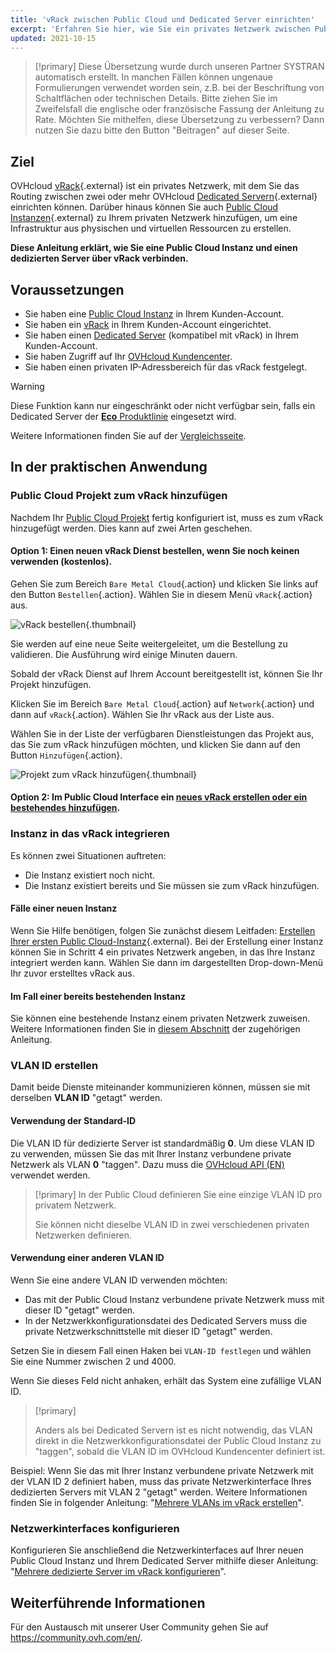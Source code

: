 ```yaml
---
title: 'vRack zwischen Public Cloud und Dedicated Server einrichten'
excerpt: 'Erfahren Sie hier, wie Sie ein privates Netzwerk zwischen Public Cloud Instanzen und Dedicated Servern einrichten'
updated: 2021-10-15
---
```


> [!primary]
> Diese Übersetzung wurde durch unseren Partner SYSTRAN automatisch erstellt. In manchen Fällen können ungenaue Formulierungen verwendet worden sein, z.B. bei der Beschriftung von Schaltflächen oder technischen Details. Bitte ziehen Sie im Zweifelsfall die englische oder französische Fassung der Anleitung zu Rate. Möchten Sie mithelfen, diese Übersetzung zu verbessern? Dann nutzen Sie dazu bitte den Button "Beitragen" auf dieser Seite.
>

## Ziel

OVHcloud [vRack](https://www.ovh.de/loesungen/vrack/){.external} ist ein privates Netzwerk, mit dem Sie das Routing zwischen zwei oder mehr OVHcloud [Dedicated Servern](https://www.ovh.de/dedicated_server/){.external} einrichten können. Darüber hinaus können Sie auch [Public Cloud Instanzen](https://www.ovh.de/public-cloud/instances/){.external} zu Ihrem privaten Netzwerk hinzufügen, um eine Infrastruktur aus physischen und virtuellen Ressourcen zu erstellen.

**Diese Anleitung erklärt, wie Sie eine Public Cloud Instanz und einen dedizierten Server über vRack verbinden.**

## Voraussetzungen

- Sie haben eine [Public Cloud Instanz](/pages/public_cloud/compute/public-cloud-first-steps#schritt-3-instanz-erstellen) in Ihrem Kunden-Account.
- Sie haben ein [vRack](https://www.ovh.de/loesungen/vrack/) in Ihrem Kunden-Account eingerichtet.
- Sie haben einen [Dedicated Server](/links/bare-metal/bare-metal) (kompatibel mit vRack) in Ihrem Kunden-Account.
- Sie haben Zugriff auf Ihr [OVHcloud Kundencenter](/links/manager).
- Sie haben einen privaten IP-Adressbereich für das vRack festgelegt.

> [!warning]
> Diese Funktion kann nur eingeschränkt oder nicht verfügbar sein, falls ein Dedicated Server der [**Eco** Produktlinie](https://eco.ovhcloud.com/de/about/) eingesetzt wird.
>
> Weitere Informationen finden Sie auf der [Vergleichsseite](https://eco.ovhcloud.com/de/compare/).

## In der praktischen Anwendung

### Public Cloud Projekt zum vRack hinzufügen

Nachdem Ihr [Public Cloud Projekt](/pages/public_cloud/compute/create_a_public_cloud_project) fertig konfiguriert ist, muss es zum vRack hinzugefügt werden. Dies kann auf zwei Arten geschehen.

#### Option 1: Einen neuen vRack Dienst bestellen, wenn Sie noch keinen verwenden (kostenlos).

Gehen Sie zum Bereich `Bare Metal Cloud`{.action} und klicken Sie links auf den Button `Bestellen`{.action}. Wählen Sie in diesem Menü `vRack`{.action} aus.

![vRack bestellen](images/orderingvrack.png){.thumbnail}

Sie werden auf eine neue Seite weitergeleitet, um die Bestellung zu validieren. Die Ausführung wird einige Minuten dauern.

Sobald der vRack Dienst auf Ihrem Account bereitgestellt ist, können Sie Ihr Projekt hinzufügen.

Klicken Sie im Bereich `Bare Metal Cloud`{.action} auf `Network`{.action} und dann auf `vRack`{.action}. Wählen Sie Ihr vRack aus der Liste aus.

Wählen Sie in der Liste der verfügbaren Dienstleistungen das Projekt aus, das Sie zum vRack hinzufügen möchten, und klicken Sie dann auf den Button `Hinzufügen`{.action}.

![Projekt zum vRack hinzufügen](images/addprojectvrack.png){.thumbnail}

#### Option 2: Im Public Cloud Interface ein [neues vRack erstellen oder ein bestehendes hinzufügen](/pages/public_cloud/public_cloud_network_services/getting-started-07-creating-vrack#schritt-1-vrack-aktivieren-und-verwalten).

### Instanz in das vRack integrieren

Es können zwei Situationen auftreten:

- Die Instanz existiert noch nicht.
- Die Instanz existiert bereits und Sie müssen sie zum vRack hinzufügen.

#### Fälle einer neuen Instanz

Wenn Sie Hilfe benötigen, folgen Sie zunächst diesem Leitfaden: [Erstellen Ihrer ersten Public Cloud-Instanz](/pages/public_cloud/compute/public-cloud-first-steps#schritt-3-instanz-erstellen){.external}. Bei der Erstellung einer Instanz können Sie in Schritt 4 ein privates Netzwerk angeben, in das Ihre Instanz integriert werden kann. Wählen Sie dann im dargestellten Drop-down-Menü Ihr zuvor erstelltes vRack aus.

#### Im Fall einer bereits bestehenden Instanz

Sie können eine bestehende Instanz einem privaten Netzwerk zuweisen. Weitere Informationen finden Sie in [diesem Abschnitt](/pages/public_cloud/public_cloud_network_services/getting-started-07-creating-vrack#im-fall-einer-bestehenden-instanz) der zugehörigen Anleitung.

### VLAN ID erstellen

Damit beide Dienste miteinander kommunizieren können, müssen sie mit derselben **VLAN ID** "getagt" werden. 

#### Verwendung der Standard-ID

Die VLAN ID für dedizierte Server ist standardmäßig **0**. Um diese VLAN ID zu verwenden, müssen Sie das mit Ihrer Instanz verbundene private Netzwerk als VLAN **0** "taggen". Dazu muss die [OVHcloud API (EN)](/pages/public_cloud/public_cloud_network_services/getting-started-08-creating-vrack-with-api#step-3-creating-a-vlan-in-the-vrack) verwendet werden.

> [!primary]
> In der Public Cloud definieren Sie eine einzige VLAN ID pro privatem Netzwerk.
>
> Sie können nicht dieselbe VLAN ID in zwei verschiedenen privaten Netzwerken definieren.

#### Verwendung einer anderen VLAN ID

Wenn Sie eine andere VLAN ID verwenden möchten:

- Das mit der Public Cloud Instanz verbundene private Netzwerk muss mit dieser ID "getagt" werden.
- In der Netzwerkkonfigurationsdatei des Dedicated Servers muss die private Netzwerkschnittstelle mit dieser ID "getagt" werden.

Setzen Sie in diesem Fall einen Haken bei `VLAN-ID festlegen` und wählen Sie eine Nummer zwischen 2 und 4000.

Wenn Sie dieses Feld nicht anhaken, erhält das System eine zufällige VLAN ID.

> [!primary]
> 
> Anders als bei Dedicated Servern ist es nicht notwendig, das VLAN direkt in die Netzwerkkonfigurationsdatei der Public Cloud Instanz zu "taggen", sobald die VLAN ID im OVHcloud Kundencenter definiert ist.
>

Beispiel: Wenn Sie das mit Ihrer Instanz verbundene private Netzwerk mit der VLAN ID 2 definiert haben, muss das private Netzwerkinterface Ihres dedizierten Servers mit VLAN 2 "getagt" werden. Weitere Informationen finden Sie in folgender Anleitung: "[Mehrere VLANs im vRack erstellen](/pages/bare_metal_cloud/dedicated_servers/creating-multiple-vlans-in-a-vrack)".

### Netzwerkinterfaces konfigurieren

Konfigurieren Sie anschließend die Netzwerkinterfaces auf Ihrer neuen Public Cloud Instanz und Ihrem Dedicated Server mithilfe dieser Anleitung: "[Mehrere dedizierte Server im vRack konfigurieren](/pages/bare_metal_cloud/dedicated_servers/vrack_configuring_on_dedicated_server)".

## Weiterführende Informationen

Für den Austausch mit unserer User Community gehen Sie auf <https://community.ovh.com/en/>.
